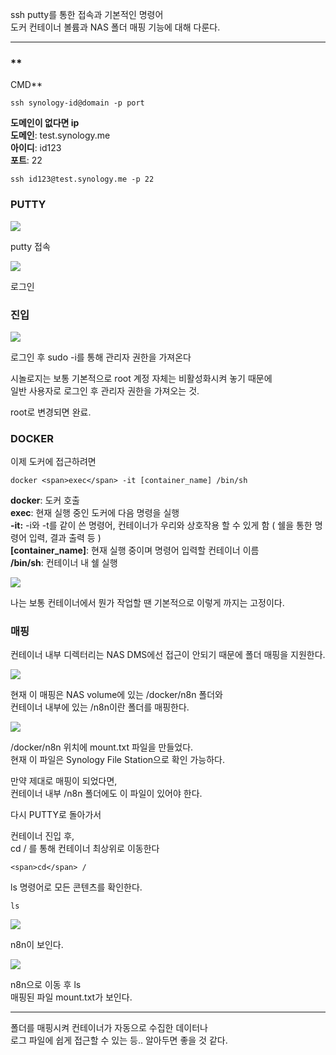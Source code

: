 





ssh putty를 통한 접속과 기본적인 명령어  
도커 컨테이너 볼륨과 NAS 폴더 매핑 기능에 대해 다룬다.

___

### **  
CMD**

```
ssh synology-id@domain -p port
```

**도메인이 없다면 ip**  
**도메인**: test.synology.me  
**아이디**: id123  
**포트**: 22

```
ssh id123@test.synology.me -p 22
```

### **PUTTY**

![](https://blog.kakaocdn.net/dn/bwxQUn/btsKbjhdscD/DU6xs7Z2lMZUjRBkm0UDn0/img.png)

putty 접속

![](https://blog.kakaocdn.net/dn/wsD7l/btsKb1fDG8C/gsxBNPwPaqV2okgeC6H3cK/img.png)

로그인

### **진입**

![](https://blog.kakaocdn.net/dn/b7USeG/btsKb6A7C56/kR9fJdnddwFCGYkxJshXy0/img.png)

로그인 후 sudo -i를 통해 관리자 권한을 가져온다

시놀로지는 보통 기본적으로 root 계정 자체는 비활성화시켜 놓기 때문에  
일반 사용자로 로그인 후 관리자 권한을 가져오는 것.

root로 변경되면 완료.

### **DOCKER**

이제 도커에 접근하려면

```
docker <span>exec</span> -it [container_name] /bin/sh
```

**docker**: 도커 호출  
**exec**: 현재 실행 중인 도커에 다음 명령을 실행  
**\-it:** -i와 -t를 같이 쓴 명령어, 컨테이너가 우리와 상호작용 할 수 있게 함 ( 쉘을 통한 명령어 입력, 결과 출력 등 )  
**\[container\_name\]**: 현재 실행 중이며 명령어 입력할 컨테이너 이름  
**/bin/sh**: 컨테이너 내 쉘 실행

![](https://blog.kakaocdn.net/dn/eKHVhX/btsKaLE8Wal/ByAh0aTxpDcDXDlHniam00/img.png)

나는 보통 컨테이너에서 뭔가 작업할 땐 기본적으로 이렇게 까지는 고정이다.

### **매핑**

컨테이너 내부 디렉터리는 NAS DMS에선 접근이 안되기 때문에 폴더 매핑을 지원한다.

![](https://blog.kakaocdn.net/dn/csUxXG/btsKbhcuRyM/QcFQuo3r5ZSC1BzF9t53XK/img.png)

현재 이 매핑은 NAS volume에 있는 /docker/n8n 폴더와  
컨테이너 내부에 있는 /n8n이란 폴더를 매핑한다.

![](https://blog.kakaocdn.net/dn/FQ1vN/btsKcTgZOTB/vs2Y6OkmPUy3cz5YB6hmBk/img.png)

/docker/n8n 위치에 mount.txt 파일을 만들었다.  
현재 이 파일은 Synology File Station으로 확인 가능하다.

만약 제대로 매핑이 되었다면,  
컨테이너 내부 /n8n 폴더에도 이 파일이 있어야 한다.

다시 PUTTY로 돌아가서

컨테이너 진입 후,  
cd / 를 통해 컨테이너 최상위로 이동한다

```
<span>cd</span> /
```

ls 명령어로 모든 콘텐츠를 확인한다.

```
ls
```

![](https://blog.kakaocdn.net/dn/mQrSr/btsKayMUNq4/gdj5p2Q8sV8Ub1E5fheQKk/img.png)

n8n이 보인다.

![](https://blog.kakaocdn.net/dn/cqKe7G/btsKcjmKgf6/XArcSpjTPcBRTJgfGFlAHK/img.png)

n8n으로 이동 후 ls  
매핑된 파일 mount.txt가 보인다.

___

폴더를 매핑시켜 컨테이너가 자동으로 수집한 데이터나  
로그 파일에 쉽게 접근할 수 있는 등.. 알아두면 좋을 것 같다.